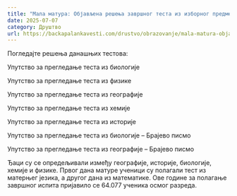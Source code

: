 ```yaml
---
title: "Мала матура: Објављена решења завршног теста из изборног предмета"
date: 2025-07-07
category: Друштво
url: https://backapalankavesti.com/drustvo/obrazovanje/mala-matura-objavljena-resenja-zavrsnog-testa-iz-izbornog-predmeta/
---
```


Погледајте решења данашњих тестова:

Упутство за прегледање теста из биологије

Упутство за прегледање теста из физике

Упутство за прегледање теста из географије

Упутство за прегледање теста из хемије

Упутство за прегледање теста из историје

Упутство за прегледање теста из биологије – Брајево писмо

Упутство за прегледање теста из географије – Брајево писмо

Ђаци су се опредељивали између географије, историје, биологије, хемије и физике. Првог дана матуре ученици су полагали тест из матерњег језика, а другог дана из математике. Ове године за полагање завршног испита пријавило се 64.077 ученика осмог разреда.
